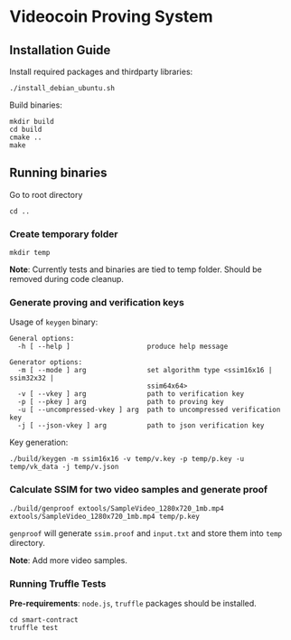# Videocoin Proving System

## Installation Guide

Install required packages and thirdparty libraries:
```
./install_debian_ubuntu.sh
```

Build binaries:

```
mkdir build
cd build
cmake ..
make
```

## Running binaries

Go to root directory

```
cd ..
```

### Create temporary folder

```
mkdir temp
```

**Note**: Currently tests and binaries are tied to temp folder. Should be removed during code cleanup.

### Generate proving and verification keys

Usage of `keygen` binary:

```
General options:
  -h [ --help ]                   produce help message

Generator options:
  -m [ --mode ] arg               set algorithm type <ssim16x16 | ssim32x32 | 
                                  ssim64x64>
  -v [ --vkey ] arg               path to verification key
  -p [ --pkey ] arg               path to proving key
  -u [ --uncompressed-vkey ] arg  path to uncompressed verification key
  -j [ --json-vkey ] arg          path to json verification key
```

Key generation:

```
./build/keygen -m ssim16x16 -v temp/v.key -p temp/p.key -u temp/vk_data -j temp/v.json
```


### Calculate SSIM for two video samples and generate proof

```
./build/genproof extools/SampleVideo_1280x720_1mb.mp4 extools/SampleVideo_1280x720_1mb.mp4 temp/p.key
```

`genproof` will generate `ssim.proof` and `input.txt` and store them into `temp` directory.

**Note**: Add more video samples.

### Running Truffle Tests

**Pre-requirements**: `node.js`, `truffle` packages should be installed.

```
cd smart-contract
truffle test
```
